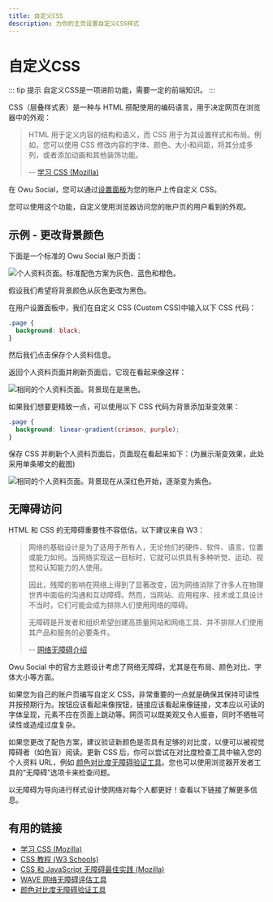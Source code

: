 ```yaml
---
title: 自定义CSS
description: 为你的主页设置自定义CSS样式
---
```


# 自定义CSS

::: tip 提示
自定义CSS是一项进阶功能，需要一定的前端知识。
:::

CSS（层叠样式表）是一种与 HTML 搭配使用的编码语言，用于决定网页在浏览器中的外观：

> HTML 用于定义内容的结构和语义，而 CSS 用于为其设置样式和布局。例如，您可以使用 CSS 修改内容的字体、颜色、大小和间距，将其分成多列，或者添加动画和其他装饰功能。
>
> -- [学习 CSS (Mozilla)](https://developer.mozilla.org/en-US/docs/Learn/CSS)

在 Owu Social，您可以通过[设置面板](https://scg.owu.one/settings)为您的账户上传自定义 CSS。

您可以使用这个功能，自定义使用浏览器访问您的账户页的用户看到的外观。

## 示例 - 更改背景颜色

下面是一个标准的 Owu Social 账户页面：

![个人资料页面。标准配色方案为灰色、蓝色和橙色。](https://osraw-img.owu.one/2024/10/16/670f1d15c5afc.png)

假设我们希望将背景颜色从灰色更改为黑色。

在用户设置面板中，我们在自定义 CSS (Custom CSS)中输入以下 CSS 代码：

```css
.page {
  background: black;
}
```

然后我们点击保存个人资料信息。

返回个人资料页面并刷新页面后，它现在看起来像这样：

![相同的个人资料页面。背景现在是黑色。](https://osraw-img.owu.one/2024/10/16/670f1d8972bcf.png)

如果我们想要更精致一点，可以使用以下 CSS 代码为背景添加渐变效果：

```css
.page {
  background: linear-gradient(crimson, purple);
}
```

保存 CSS 并刷新个人资料页面后，页面现在看起来如下：(为展示渐变效果，此处采用单条嘟文的截图)

![相同的个人资料页面。背景现在从深红色开始，逐渐变为紫色。](https://osraw-img.owu.one/2024/10/16/670f1de5b6c45.png)

## 无障碍访问

HTML 和 CSS 的无障碍重要性不容低估。以下建议来自 W3：

> 网络的基础设计是为了适用于所有人，无论他们的硬件、软件、语言、位置或能力如何。当网络实现这一目标时，它就可以供具有多种听觉、运动、视觉和认知能力的人使用。
>
> 因此，残障的影响在网络上得到了显著改变，因为网络消除了许多人在物理世界中面临的沟通和互动障碍。然而，当网站、应用程序、技术或工具设计不当时，它们可能会成为排除人们使用网络的障碍。
>
> 无障碍是开发者和组织希望创建高质量网站和网络工具、并不排除人们使用其产品和服务的必要条件。
>
> -- [网络无障碍介绍](https://www.w3.org/WAI/fundamentals/accessibility-intro/)

Owu Social 中的官方主题设计考虑了网络无障碍，尤其是在布局、颜色对比、字体大小等方面。

如果您为自己的账户页编写自定义 CSS，非常重要的一点就是确保其保持可读性并按预期行为。按钮应该看起来像按钮，链接应该看起来像链接，文本应以可读的字体呈现，元素不应在页面上跳动等。网页可以既美观又令人振奋，同时不牺牲可读性或造成过度复杂。

如果您更改了配色方案，建议验证新颜色是否具有足够的对比度，以便可以被视觉障碍者（如色盲）阅读。更新 CSS 后，你可以尝试在对比度检查工具中输入您的个人资料 URL，例如 [颜色对比度无障碍验证工具](https://color.a11y.com/Contrast)。您也可以使用浏览器开发者工具的“无障碍”选项卡来检查问题。

以无障碍为导向进行样式设计使网络对每个人都更好！查看以下链接了解更多信息。

## 有用的链接

- [学习 CSS (Mozilla)](https://developer.mozilla.org/en-US/docs/Learn/CSS)
- [CSS 教程 (W3 Schools)](https://www.w3schools.com/Css/default.asp)
- [CSS 和 JavaScript 无障碍最佳实践 (Mozilla)](https://developer.mozilla.org/en-US/docs/Learn/Accessibility/CSS_and_JavaScript#css)
- [WAVE 网络无障碍评估工具](https://wave.webaim.org/)
- [颜色对比度无障碍验证工具](https://color.a11y.com/Contrast)
